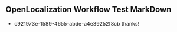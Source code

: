 ## OpenLocalization Workflow Test MarkDown
* c921973e-1589-4655-abde-a4e39252f8cb thanks!

<!--HONumber=Jul16_HO3-->



